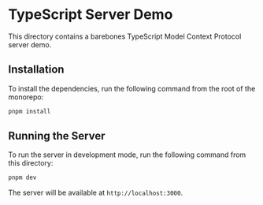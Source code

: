 # TypeScript Server Demo

This directory contains a barebones TypeScript Model Context Protocol server demo.

## Installation

To install the dependencies, run the following command from the root of the monorepo:

```bash
pnpm install
```

## Running the Server

To run the server in development mode, run the following command from this directory:

```bash
pnpm dev
```

The server will be available at `http://localhost:3000`. 